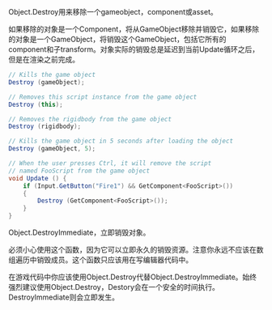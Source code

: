 Object.Destroy用来移除一个gameobject，component或asset。

如果移除的对象是一个Component，将从GameObject移除并销毁它，如果移除的对象是一个GameObject，将销毁这个GameObject，包括它所有的component和子transform。对象实际的销毁总是延迟到当前Update循环之后，但是在渲染之前完成。

```csharp
// Kills the game object
Destroy (gameObject);

// Removes this script instance from the game object
Destroy (this);

// Removes the rigidbody from the game object
Destroy (rigidbody);

// Kills the game object in 5 seconds after loading the object
Destroy (gameObject, 5);

// When the user presses Ctrl, it will remove the script 
// named FooScript from the game object
void Update () {
    if (Input.GetButton("Fire1") && GetComponent<FooScript>())
    {
        Destroy (GetComponent<FooScript>());
    }
}
```

Object.DestroyImmediate，立即销毁对象。

必须小心使用这个函数，因为它可以立即永久的销毁资源。注意你永远不应该在数组遍历中销毁成员。这个函数只应该用在写编辑器代码中。

在游戏代码中你应该使用Object.Destroy代替Object.DestroyImmediate。始终强烈建议使用Object.Destroy，Destory会在一个安全的时间执行。DestroyImmediate则会立即发生。